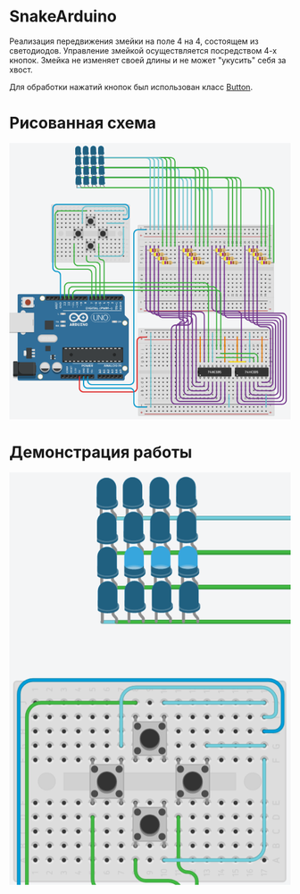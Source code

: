 # SnakeArduino

Реализация передвижения змейки на поле 4 на 4, состоящем из светодиодов. Управление змейкой осуществляется посредством 4-х кнопок. Змейка не изменяет своей длины и не может "укусить" себя за хвост.

Для обработки нажатий кнопок был использован класс [Button](https://github.com/roman656/Button).

# Рисованная схема
![Рисованная схема](https://github.com/roman656/SnakeArduino/blob/main/Scheme.png)

# Демонстрация работы
![Демонстрация работы](https://github.com/roman656/SnakeArduino/blob/main/SnakeDemo.png)
